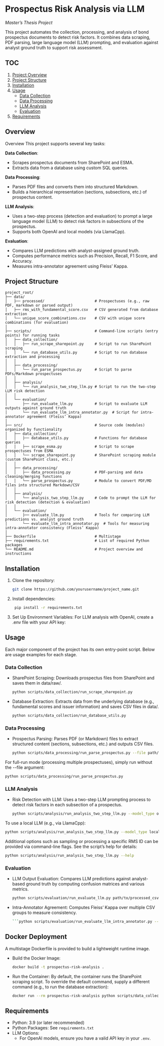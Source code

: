 # Prospectus Risk Analysis via LLM
*_Master’s Thesis Project_*

This project automates the collection, processing, and analysis of bond prospectus documents to detect risk factors. It combines data scraping, PDF parsing, large language model (LLM) prompting, and evaluation against analyst ground truth to support risk assessment.

## TOC
1. [Project Overview](#Overview)
2. [Project Structure](#project-structure)
3. [Installation](#installation)
4. [Usage](#usage)
   - [Data Collection](#data-collection)
   - [Data Processing](#data-processing)
   - [LLM Analysis](#llm-analysis)
   - [Evaluation](#evaluation)
5. [Requirements](#requirements)

## Overview
Overview
This project supports several key tasks:

**Data Collection**:
- Scrapes prospectus documents from SharePoint and ESMA.
- Extracts data from a database using custom SQL queries.

**Data Processing**:
- Parses PDF files and converts them into structured Markdown.
- Builds a hierarchical representation (sections, subsections, etc.) of prospectus content.

**LLM Analysis**:
- Uses a two-step process (detection and evaluation) to prompt a large language model (LLM) to detect risk factors in subsections of the prospectus.
- Supports both OpenAI and local models (via LlamaCpp).

**Evaluation**:
- Compares LLM predictions with analyst-assigned ground truth.
- Computes performance metrics such as Precision, Recall, F1 Score, and Accuracy.
- Measures intra-annotator agreement using Fleiss’ Kappa.

## Project Structure

```plaintext
project_root/
├── data/
│   ├── processed/                       # Prospectuses (e.g., raw PDF, markdown or parsed output)
│   ├── rms_with_fundamental_score.csv   # CSV generated from database extraction
│   └── unique_score_combinations.csv    # CSV with unique score combinations (for evaluation)
│
├── scripts/                             # Command-line scripts (entry points) for running tasks
│   ├── data_collection/
│   │   ├── run_scrape_sharepoint.py     # Script to run SharePoint scraping
│   │   └── run_database_utils.py        # Script to run database extraction and processing
│   │
│   ├── data_processing/
│   │   └── run_parse_prospectus.py      # Script to parse PDFs/Markdown prospectuses
│   │
│   ├── analysis/
│   │   └── run_analysis_two_step_llm.py # Script to run the two‐step LLM risk detection
│   │
│   └── evaluation/
│       ├── run_evaluate_llm.py          # Script to evaluate LLM outputs against ground truth
│       └── run_evaluate_llm_intra_annotator.py  # Script for intra-annotator agreement (Fleiss’ Kappa)
│
├── src/                                 # Source code (modules) organized by functionality
│   ├── data_collection/
│   │   ├── database_utils.py            # Functions for database queries
│   │   ├── scrape_esma.py               # Script to scrape prospectuses from ESMA
│   │   └── scrape_sharepoint.py         # SharePoint scraping module (custom SharePoint class, etc.)
│   │
│   ├── data_processing/
│   │   ├── data_processing.py           # PDF-parsing and data cleaning/merging functions
│   │   └── parse_prospectus.py          # Module to convert PDF/MD files into structured Markdown/CSV
│   │
│   ├── analysis/
│   │   └── analysis_two_step_llm.py     # Code to prompt the LLM for risk detection (detection & evaluation)
│   │
│   └── evaluation/
│       ├── evaluate_llm.py              # Tools for comparing LLM predictions vs. analyst ground truth
│       └── evaluate_llm_intra_annotator.py  # Tools for measuring intra-annotator consistency (Fleiss’ Kappa)
│
├── Dockerfile                           # Multistage 
├── requirements.txt                     # List of required Python packages
└── README.md                            # Project overview and instructions
```

## Installation

1. Clone the repository:
   ```bash
   git clone https://github.com/yourusername/project_name.git
   ```
2. Install dependencies:
   ```bash
    pip install -r requirements.txt
   ```
3. Set Up Environment Variables:
For LLM analysis with OpenAI, create a .env file with your API key:

## Usage
Each major component of the project has its own entry-point script. Below are usage examples for each stage.

### Data Collection
- SharePoint Scraping:
Downloads prospectus files from SharePoint and saves them in data/raw/.

   ```bash
   python scripts/data_collection/run_scrape_sharepoint.py
   ```
- Database Extraction:
Extracts data from the underlying database (e.g., fundamental scores and issuer information) and saves CSV files in data/.

   ```bash
   python scripts/data_collection/run_database_utils.py
   ```

### Data Processing
- Prospectus Parsing:
Parses PDF (or Markdown) files to extract structured content (sections, subsections, etc.) and outputs CSV files.

   ```bash
   python scripts/data_processing/run_parse_prospectus.py --file path/to/your/file.pdf --output path/to/output/folder
   ```
For full-run mode (processing multiple prospectuses), simply run without the --file argument:

   ```bash
   python scripts/data_processing/run_parse_prospectus.py
   ```

### LLM Analysis
- Risk Detection with LLM:
Uses a two-step LLM prompting process to detect risk factors in each subsection of a prospectus.

   ```bash
   python scripts/analysis/run_analysis_two_step_llm.py --model_type openai
   ```
To use a local LLM (e.g., via LlamaCpp):

   ```bash
   python scripts/analysis/run_analysis_two_step_llm.py --model_type local --local_model_path /path/to/local/model
   ```
Additional options such as sampling or processing a specific RMS ID can be provided via command-line flags. See the script’s help for details:

   ```bash
python scripts/analysis/run_analysis_two_step_llm.py --help
   ```

### Evaluation
- LLM Output Evaluation:
Compares LLM predictions against analyst-based ground truth by computing confusion matrices and various metrics.

   ```bash
   python scripts/evaluation/run_evaluate_llm.py path/to/processed_csv1.csv [path/to/processed_csv2.csv ...]
   ```

- Intra-Annotator Agreement:
Computes Fleiss’ Kappa over multiple CSV groups to measure consistency.

   ```bash
   ```python scripts/evaluation/run_evaluate_llm_intra_annotator.py --processed_root data/processed --question_cols "Market Dynamics - a" "Intra-Industry Competition - a" "Technology Risk - a" "Regulatory Framework - a"
   ```

## Docker Deployment
A multistage Dockerfile is provided to build a lightweight runtime image.
- Build the Docker Image:

   ```bash
   docker build -t prospectus-risk-analysis .
   ```

- Run the Container:
By default, the container runs the SharePoint scraping script. To override the default command, supply a different command (e.g., to run the database extraction):

   ```bash
   docker run --rm prospectus-risk-analysis python scripts/data_collection/run_database_utils.py
   ```

## Requirements
- Python: 3.9 (or later recommended)
- Python Packages: See `requirements.txt`
- LLM Options:
   - For OpenAI models, ensure you have a valid API key in your `.env`.